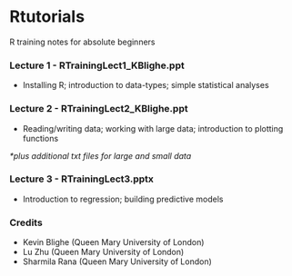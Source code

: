 # Rtutorials
R training notes for absolute beginners

<h3>Lecture 1 - RTrainingLect1_KBlighe.ppt</h3>
<ul><li>Installing R; introduction to data-types; simple statistical analyses</li></ul>

<h3>Lecture 2 - RTrainingLect2_KBlighe.ppt</h3>
<ul><li>Reading/writing data; working with large data; introduction to plotting functions</li></ul>
<i>*plus additional txt files for large and small data</i>

<h3>Lecture 3 - RTrainingLect3.pptx</h3>
<ul><li>Introduction to regression; building predictive models</li></ul>

<h3>Credits</h3>
<ul>
  <li>Kevin Blighe (Queen Mary University of London)</li>
  <li>Lu Zhu (Queen Mary University of London)</li>
  <li>Sharmila Rana (Queen Mary University of London)</li>
</ul>
